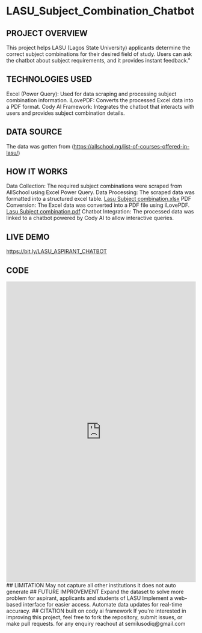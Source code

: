 # LASU_Subject_Combination_Chatbot
## PROJECT OVERVIEW
This project helps LASU (Lagos State University) applicants determine the correct subject combinations for their desired field of study. Users can ask the chatbot about subject requirements, and it provides instant feedback."
## TECHNOLOGIES USED
Excel (Power Query): Used for data scraping and processing subject combination information. 
iLovePDF: Converts the processed Excel data into a PDF format.
Cody AI Framework: Integrates the chatbot that interacts with users and provides subject combination details.
## DATA SOURCE 
The data was gotten from (https://allschool.ng/list-of-courses-offered-in-lasu/)
## HOW IT WORKS
Data Collection: The required subject combinations were scraped from AllSchool using Excel Power Query.
Data Processing: The scraped data was formatted into a structured excel table.
[Lasu Subject combination.xlsx](https://github.com/user-attachments/files/18951452/Lasu.Subject.combination.xlsx)
PDF Conversion: The Excel data was converted into a PDF file using iLovePDF. 
[Lasu Subject combination.pdf](https://github.com/user-attachments/files/18951462/Lasu.Subject.combination.pdf)
Chatbot Integration: The processed data was linked to a chatbot powered by Cody AI to allow interactive queries.
## LIVE DEMO 
https://bit.ly/LASU_ASPIRANT_CHATBOT
## CODE
<iframe src="https://embed.cody.bot/9e496cd1-5a8f-42b3-9447-f8e5405fcf9e" style="border:0px;" name="codyai" scrolling="no" frameborder="1" marginheight="0" marginwidth="0" height="800px" width="100%" allowfullscreen></iframe>
## LIMITATION
May not capture all other institutions 
it does not auto generate
## FUTURE IMPROVEMENT
Expand the dataset to solve more problem for aspirant, applicants and students of LASU
Implement a web-based interface for easier access.
Automate data updates for real-time accuracy.
## CITATION
built on cody ai framework
If you're interested in improving this project, feel free to fork the repository, submit issues, or make pull requests.
for any enquiry reachout at semilusodiq@gmail.com
